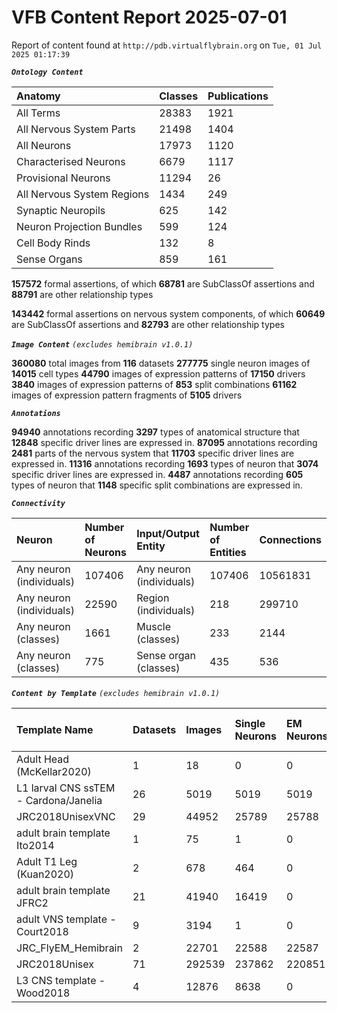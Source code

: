 
VFB Content Report 2025-07-01
=============================


Report of content found at ``http://pdb.virtualflybrain.org`` on ``Tue, 01 Jul 2025 01:17:39``

***``Ontology Content``***

|Anatomy|Classes|Publications|
| :--- | :--- | :--- |
|All Terms|28383|1921|
|All Nervous System Parts|21498|1404|
|All Neurons|17973|1120|
|Characterised Neurons|6679|1117|
|Provisional Neurons|11294|26|
|All Nervous System Regions|1434|249|
|Synaptic Neuropils|625|142|
|Neuron Projection Bundles|599|124|
|Cell Body Rinds|132|8|
|Sense Organs|859|161|


**157572** formal assertions, of which **68781** are SubClassOf assertions and **88791** are other relationship types

**143442** formal assertions on nervous system components, of which **60649** are SubClassOf assertions and **82793** are other relationship types

***``Image Content``***
*``(excludes hemibrain v1.0.1)``*

**360080** total images from **116** datasets
**277775** single neuron images of **14015** cell types
**44790** images of expression patterns of **17150** drivers
**3840** images of expression patterns of **853** split combinations
**61162** images of expression pattern fragments of **5105** drivers

***``Annotations``***

**94940** annotations recording **3297** types of anatomical structure that **12848** specific driver lines are expressed in.
**87095** annotations recording **2481** parts of the nervous system that **11703** specific driver lines are expressed in.
**11316** annotations recording **1693** types of neuron that **3074** specific driver lines are expressed in.
**4487** annotations recording **605** types of neuron that **1148** specific split combinations are expressed in.

***``Connectivity``***

|Neuron|Number of Neurons|Input/Output Entity|Number of Entities|Connections|
| :--- | :--- | :--- | :--- | :--- |
|Any neuron (individuals)|107406|Any neuron (individuals)|107406|10561831|
|Any neuron (individuals)|22590|Region (individuals)|218|299710|
|Any neuron (classes)|1661|Muscle (classes)|233|2144|
|Any neuron (classes)|775|Sense organ (classes)|435|536|



***``Content by Template``***
*``(excludes hemibrain v1.0.1)``*

|Template Name|Datasets|Images|Single Neurons|EM Neurons|Full Expression Patterns|Split Expression Patterns|Partial Expression Patterns|Painted domains|
| :--- | :--- | :--- | :--- | :--- | :--- | :--- | :--- | :--- |
|Adult Head (McKellar2020)|1|18|0|0|0|0|0|0|
|L1 larval CNS ssTEM - Cardona/Janelia|26|5019|5019|5019|0|0|0|0|
|JRC2018UnisexVNC|29|44952|25789|25788|8903|1214|10240|21|
|adult brain template Ito2014|1|75|1|0|0|0|0|75|
|Adult T1 Leg (Kuan2020)|2|678|464|0|0|0|0|4|
|adult brain template JFRC2|21|41940|16419|0|25272|600|16127|58|
|adult VNS template - Court2018|9|3194|1|0|3171|480|0|21|
|JRC_FlyEM_Hemibrain|2|22701|22588|22587|0|0|0|114|
|JRC2018Unisex|71|292539|237862|220851|31789|1766|38796|46|
|L3 CNS template - Wood2018|4|12876|8638|0|381|381|12177|255|

